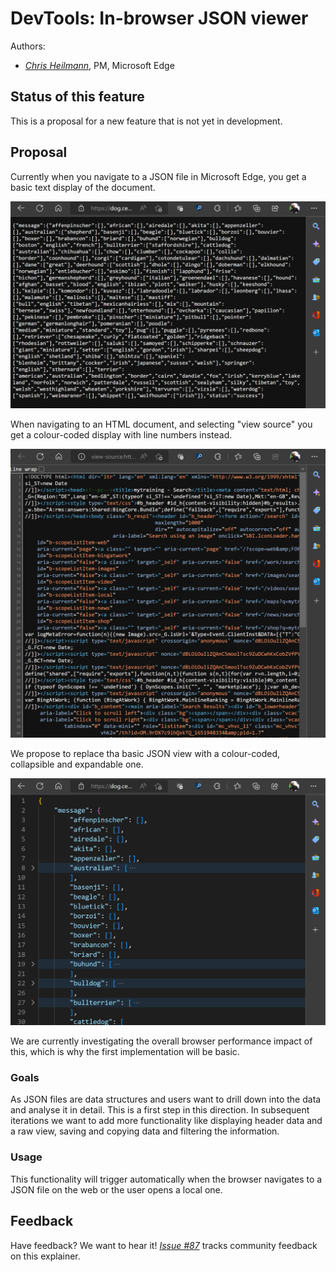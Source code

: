 # DevTools: In-browser JSON viewer

Authors:
 - *[Chris Heilmann](https://twitter.com/codepo8)*, PM, Microsoft Edge

## Status of this feature

This is a proposal for a new feature that is not yet in development.

## Proposal

Currently when you navigate to a JSON file in Microsoft Edge, you get a basic text display of the document.

![JSON displayed as plain text in the browser](current-json-display.png)

When navigating to an HTML document, and selecting "view source" you get a colour-coded display with line numbers instead.

![View source showing HTML in a more detailed fashion than just a text display](view-source.png)

We propose to replace tha basic JSON view with a colour-coded, collapsible and expandable one.

![JSON in browser as a colour-coded, collapsible tree](colour-coded.png)

We are currently investigating the overall browser performance impact of this, which is why the first implementation will be basic.

### Goals 

As JSON files are data structures and users want to drill down into the data and analyse it in detail. This is a first step in this direction. In subsequent iterations we want to add more functionality like displaying header data and a raw view, saving and copying data and filtering the information.

### Usage 

This functionality will trigger automatically when the browser navigates to a JSON file on the web or the user opens a local one.

## Feedback
Have feedback? We want to hear it! *[Issue #87](https://github.com/MicrosoftEdge/DevTools/issues/87)* tracks community feedback on this explainer.
